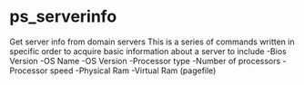# ps_serverinfo
Get server info from domain servers
This is a series of commands written in specific order to acquire basic information about a server to include
-Bios Version
-OS Name
-OS Version
-Processor type
-Number of processors
-Processor speed
-Physical Ram
-Virtual Ram (pagefile)
